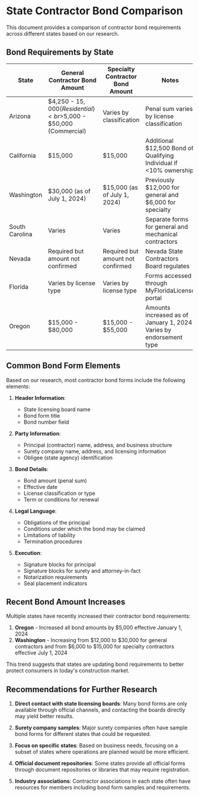 # State Contractor Bond Comparison

This document provides a comparison of contractor bond requirements across different states based on our research.

## Bond Requirements by State

| State | General Contractor Bond Amount | Specialty Contractor Bond Amount | Notes |
|-------|--------------------------------|----------------------------------|-------|
| Arizona | $4,250 - $15,000 (Residential)<br>$5,000 - $50,000 (Commercial) | Varies by classification | Penal sum varies by license classification |
| California | $15,000 | $15,000 | Additional $12,500 Bond of Qualifying Individual if <10% ownership |
| Washington | $30,000 (as of July 1, 2024) | $15,000 (as of July 1, 2024) | Previously $12,000 for general and $6,000 for specialty |
| South Carolina | Varies | Varies | Separate forms for general and mechanical contractors |
| Nevada | Required but amount not confirmed | Required but amount not confirmed | Nevada State Contractors Board regulates |
| Florida | Varies by license type | Varies by license type | Forms accessed through MyFloridaLicense portal |
| Oregon | $15,000 - $80,000 | $15,000 - $55,000 | Amounts increased as of January 1, 2024<br>Varies by endorsement type |

## Common Bond Form Elements

Based on our research, most contractor bond forms include the following elements:

1. **Header Information**:
   - State licensing board name
   - Bond form title
   - Bond number field

2. **Party Information**:
   - Principal (contractor) name, address, and business structure
   - Surety company name, address, and licensing information
   - Obligee (state agency) identification

3. **Bond Details**:
   - Bond amount (penal sum)
   - Effective date
   - License classification or type
   - Term or conditions for renewal

4. **Legal Language**:
   - Obligations of the principal
   - Conditions under which the bond may be claimed
   - Limitations of liability
   - Termination procedures

5. **Execution**:
   - Signature blocks for principal
   - Signature blocks for surety and attorney-in-fact
   - Notarization requirements
   - Seal placement indicators

## Recent Bond Amount Increases

Multiple states have recently increased their contractor bond requirements:

1. **Oregon** - Increased all bond amounts by $5,000 effective January 1, 2024
2. **Washington** - Increasing from $12,000 to $30,000 for general contractors and from $6,000 to $15,000 for specialty contractors effective July 1, 2024

This trend suggests that states are updating bond requirements to better protect consumers in today's construction market.

## Recommendations for Further Research

1. **Direct contact with state licensing boards**: Many bond forms are only available through official channels, and contacting the boards directly may yield better results.

2. **Surety company samples**: Major surety companies often have sample bond forms for different states that could be requested.

3. **Focus on specific states**: Based on business needs, focusing on a subset of states where operations are planned would be more efficient.

4. **Official document repositories**: Some states provide all official forms through document repositories or libraries that may require registration.

5. **Industry associations**: Contractor associations in each state often have resources for members including bond form samples and requirements.
